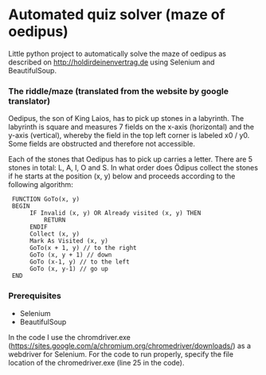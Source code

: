 # Automated quiz solver (maze of oedipus)
Little python project to automatically solve the maze of oedipus as described on http://holdirdeinenvertrag.de using Selenium and BeautifulSoup.

### The riddle/maze (translated from the website by google translator)
Oedipus, the son of King Laios, has to pick up stones in a labyrinth. The labyrinth is square and measures 7 fields on the x-axis (horizontal) and the y-axis (vertical), whereby the field in the top left corner is labeled x0 / y0. Some fields are obstructed and therefore not accessible.

Each of the stones that Oedipus has to pick up carries a letter. There are 5 stones in total: L, A, I, O and S. In what order does Ödipus collect the stones if he starts at the position (x, y) below and proceeds according to the following algorithm:

     FUNCTION GoTo(x, y)
     BEGIN
          IF Invalid (x, y) OR Already visited (x, y) THEN
              RETURN
          ENDIF
          Collect (x, y)
          Mark As Visited (x, y)
          GoTo(x + 1, y) // to the right
          GoTo (x, y + 1) // down
          GoTo (x-1, y) // to the left
          GoTo (x, y-1) // go up
     END

### Prerequisites
* Selenium 
* BeautifulSoup

In the code I use the chromdriver.exe (https://sites.google.com/a/chromium.org/chromedriver/downloads/) as a webdriver for Selenium. For the code to run properly, specify the file location of the chromedriver.exe (line 25 in the code).  
